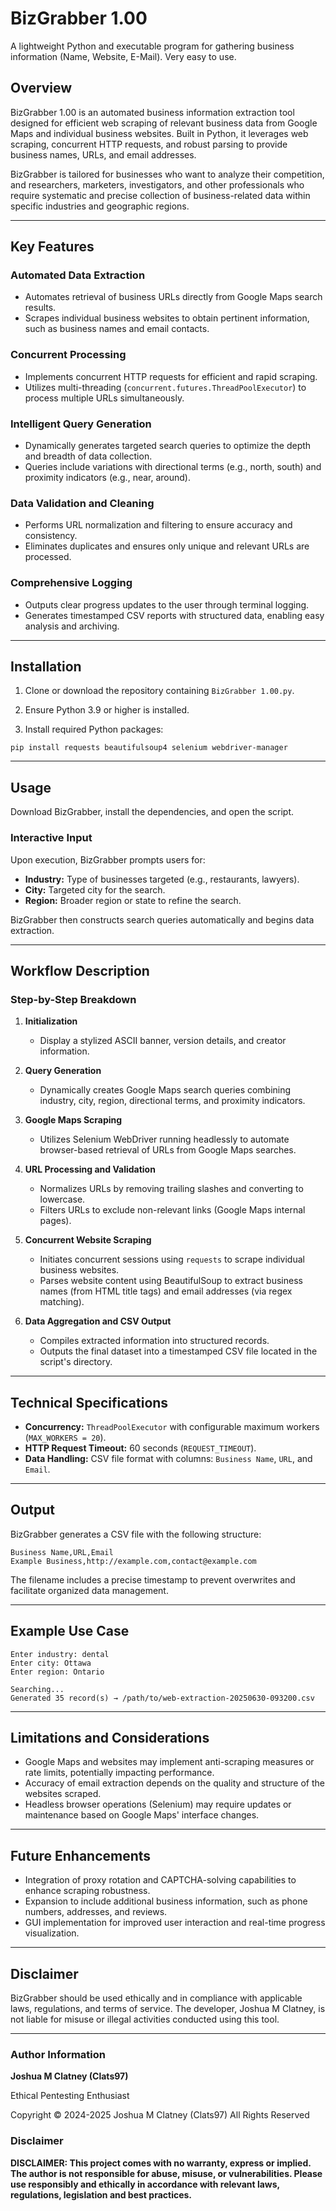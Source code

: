 # BizGrabber 1.00
A lightweight Python and executable program for gathering business information (Name, Website, E-Mail). Very easy to use.

## Overview

BizGrabber 1.00 is an automated business information extraction tool designed for efficient web scraping of relevant business data from Google Maps and individual business websites. Built in Python, it leverages web scraping, concurrent HTTP requests, and robust parsing to provide business names, URLs, and email addresses.

BizGrabber is tailored for businesses who want to analyze their competition, and researchers, marketers, investigators, and other professionals who require systematic and precise collection of business-related data within specific industries and geographic regions.

---

## Key Features

### Automated Data Extraction

* Automates retrieval of business URLs directly from Google Maps search results.
* Scrapes individual business websites to obtain pertinent information, such as business names and email contacts.

### Concurrent Processing

* Implements concurrent HTTP requests for efficient and rapid scraping.
* Utilizes multi-threading (`concurrent.futures.ThreadPoolExecutor`) to process multiple URLs simultaneously.

### Intelligent Query Generation

* Dynamically generates targeted search queries to optimize the depth and breadth of data collection.
* Queries include variations with directional terms (e.g., north, south) and proximity indicators (e.g., near, around).

### Data Validation and Cleaning

* Performs URL normalization and filtering to ensure accuracy and consistency.
* Eliminates duplicates and ensures only unique and relevant URLs are processed.

### Comprehensive Logging

* Outputs clear progress updates to the user through terminal logging.
* Generates timestamped CSV reports with structured data, enabling easy analysis and archiving.

---

## Installation

1. Clone or download the repository containing `BizGrabber 1.00.py`.

2. Ensure Python 3.9 or higher is installed.

3. Install required Python packages:

```
pip install requests beautifulsoup4 selenium webdriver-manager
```

---

## Usage
Download BizGrabber, install the dependencies, and open the script.

### Interactive Input

Upon execution, BizGrabber prompts users for:

* **Industry:** Type of businesses targeted (e.g., restaurants, lawyers).
* **City:** Targeted city for the search.
* **Region:** Broader region or state to refine the search.

BizGrabber then constructs search queries automatically and begins data extraction.

---

## Workflow Description

### Step-by-Step Breakdown

1. **Initialization**

   * Display a stylized ASCII banner, version details, and creator information.

2. **Query Generation**

   * Dynamically creates Google Maps search queries combining industry, city, region, directional terms, and proximity indicators.

3. **Google Maps Scraping**

   * Utilizes Selenium WebDriver running headlessly to automate browser-based retrieval of URLs from Google Maps searches.

4. **URL Processing and Validation**

   * Normalizes URLs by removing trailing slashes and converting to lowercase.
   * Filters URLs to exclude non-relevant links (Google Maps internal pages).

5. **Concurrent Website Scraping**

   * Initiates concurrent sessions using `requests` to scrape individual business websites.
   * Parses website content using BeautifulSoup to extract business names (from HTML title tags) and email addresses (via regex matching).

6. **Data Aggregation and CSV Output**

   * Compiles extracted information into structured records.
   * Outputs the final dataset into a timestamped CSV file located in the script's directory.

---

## Technical Specifications

* **Concurrency:** `ThreadPoolExecutor` with configurable maximum workers (`MAX_WORKERS = 20`).
* **HTTP Request Timeout:** 60 seconds (`REQUEST_TIMEOUT`).
* **Data Handling:** CSV file format with columns: `Business Name`, `URL`, and `Email`.

---

## Output

BizGrabber generates a CSV file with the following structure:

```
Business Name,URL,Email
Example Business,http://example.com,contact@example.com
```

The filename includes a precise timestamp to prevent overwrites and facilitate organized data management.

---

## Example Use Case

```
Enter industry: dental
Enter city: Ottawa
Enter region: Ontario

Searching...
Generated 35 record(s) → /path/to/web-extraction-20250630-093200.csv
```

---

## Limitations and Considerations

* Google Maps and websites may implement anti-scraping measures or rate limits, potentially impacting performance.
* Accuracy of email extraction depends on the quality and structure of the websites scraped.
* Headless browser operations (Selenium) may require updates or maintenance based on Google Maps' interface changes.

---

## Future Enhancements

* Integration of proxy rotation and CAPTCHA-solving capabilities to enhance scraping robustness.
* Expansion to include additional business information, such as phone numbers, addresses, and reviews.
* GUI implementation for improved user interaction and real-time progress visualization.

---

## Disclaimer

BizGrabber should be used ethically and in compliance with applicable laws, regulations, and terms of service. The developer, Joshua M Clatney, is not liable for misuse or illegal activities conducted using this tool.

---

### Author Information

**Joshua M Clatney (Clats97)**

Ethical Pentesting Enthusiast

Copyright © 2024-2025 Joshua M Clatney (Clats97) All Rights Reserved

### Disclaimer

**DISCLAIMER: This project comes with no warranty, express or implied. The author is not responsible for abuse, misuse, or vulnerabilities. Please use responsibly and ethically in accordance with relevant laws, regulations, legislation and best practices.**

